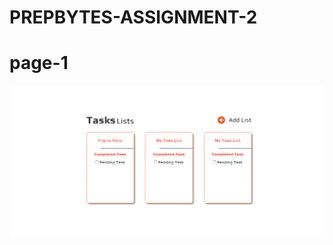 # PREPBYTES-ASSIGNMENT-2

# page-1
![](https://github.com/Padfoot-dev/PREPBYTES-ASSIGNMENT-2/blob/main/Page-1/Screenshot%20(51).png)
